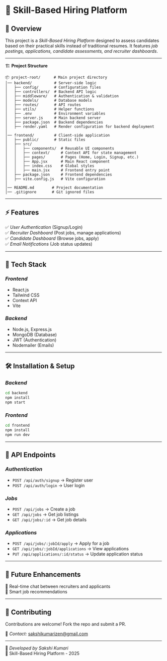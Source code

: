 # 🚀 Skill-Based Hiring Platform

## 📌 Overview

This project is a _Skill-Based Hiring Platform_ designed to assess candidates based on their practical skills instead of traditional resumes. It features _job postings, applications, candidate assessments, and recruiter dashboards_.

---

🏗 **Project Structure**

```
📦 project-root/      # Main project directory
│── backend/          # Server-side logic
│   ├── config/       # Configuration files
│   ├── controllers/  # Backend API logic
│   ├── middleware/   # Authentication & validation
│   ├── models/       # Database models
│   ├── routes/       # API routes
│   ├── utils/        # Helper functions
│   ├── .env          # Environment variables
│   ├── server.js     # Main backend server
│   ├── package.json  # Backend dependencies
│   ├── render.yaml   # Render configuration for backend deployment
│
│── frontend/         # Client-side application
│   ├── public/       # Static files
│   ├── src/
│   │   ├── components/  # Reusable UI components
│   │   ├── context/     # Context API for state management
│   │   ├── pages/       # Pages (Home, Login, Signup, etc.)
│   │   ├── App.jsx      # Main React component
│   │   ├── index.css    # Global styles
│   │   ├── main.jsx     # Frontend entry point
│   ├── package.json     # Frontend dependencies
│   ├── vite.config.js   # Vite configuration
│
│── README.md        # Project documentation
│── .gitignore       # Git ignored files
```

---

## ⚡ Features

✅ _User Authentication_ (Signup/Login)  
✅ _Recruiter Dashboard_ (Post jobs, manage applications)  
✅ _Candidate Dashboard_ (Browse jobs, apply)  
✅ _Email Notifications_ (Job status updates)

---

## 🚀 Tech Stack

### _Frontend_

- React.js
- Tailwind CSS
- Context API
- Vite

### _Backend_

- Node.js, Express.js
- MongoDB (Database)
- JWT (Authentication)
- Nodemailer (Emails)

---

## 🛠 Installation & Setup

### _Backend_

```sh
cd backend
npm install
npm start
```

### _Frontend_

```sh
cd frontend
npm install
npm run dev
```

---

## 📌 API Endpoints

### _Authentication_

- `POST /api/auth/signup` → Register user
- `POST /api/auth/login` → User login

### _Jobs_

- `POST /api/jobs` → Create a job
- `GET /api/jobs` → Get job listings
- `GET /api/jobs/:id` → Get job details

### _Applications_

- `POST /api/jobs/:jobId/apply` → Apply for a job
- `GET /api/jobs/:jobId/applications` → View applications
- `PUT /api/applications/:id/status` → Update application status

---

## 📌 Future Enhancements

🚀 Real-time chat between recruiters and applicants  
🚀 Smart job recommendations

---

## 🤝 Contributing

Contributions are welcome! Fork the repo and submit a PR.

📩 _Contact:_ sakshikumarizen@gmail.com

---

🎯 _Developed by Sakshi Kumari_  
🚀 Skill-Based Hiring Platform - 2025
